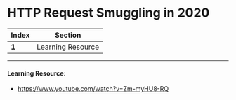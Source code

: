 # HTTP Request Smuggling in 2020
Index | Section
--- | ---
**1** | Learning Resource

___


#### Learning Resource: 

* https://www.youtube.com/watch?v=Zm-myHU8-RQ